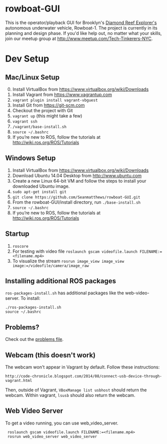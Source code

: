 # rowboat-GUI
This is the operator/playback GUI for Brooklyn's [Diamond Reef Explorer's](http://www.diamondreefexplorers.org/) autonomous underwater vehicle, Rowboat-1.  The project is currently in its planning and design phase. If you'd like help out, no matter what your skills, join our meetup group at http://www.meetup.com/Tech-Tinkerers-NYC. 

# Dev Setup

## Mac/Linux Setup
0. Install VirtualBox from https://www.virtualbox.org/wiki/Downloads
0. Install Vagrant from https://www.vagrantup.com
1. `vagrant plugin install vagrant-vbguest`
2. Install Git from https://git-scm.com 
1. Checkout the project with Git
3. `vagrant up` (this might take a few)
4. `vagrant ssh`
5. `/vagrant/base-install.sh`
6. `source ~/.bashrc`
7. If you’re new to ROS, follow the tutorials at http://wiki.ros.org/ROS/Tutorials

## Windows Setup 
1. Install VirtualBox from https://www.virtualbox.org/wiki/Downloads
2. Download Ubuntu 14.04 Desktop from http://www.ubuntu.com
3. Create a new Linux 64-bit VM and follow the steps to install your downloaded Ubuntu image.
4. `sudo apt-get install git`
5. `git clone https://github.com/Seanmatthews/rowboat-GUI.git`
6. From the rowboat-GUI/install directory, run `./base-install.sh`
7. `source ~/.bashrc`
8. If you’re new to ROS, follow the tutorials at http://wiki.ros.org/ROS/Tutorials

## Startup
1. `roscore`
1. For testing with video file `roslaunch gscam videofile.launch FILENAME:=<filename.mp4>`
1. To visualize the stream `rosrun image_view image_view image:=/videofile/camera/image_raw` 

## Installing additional ROS packages

`ros-packages-install.sh` has additional packages like the web-video-server. To install:

```
./ros-packages-install.sh
source ~/.bashrc
```

## Problems?

Check out the [problems file](https://github.com/Seanmatthews/rowboat-GUI/blob/master/Problems.md).

## Webcam (this doesn't work)
The webcam won't appear in Vagrant by default. Follow these instructions:

`http://code-chronicle.blogspot.com/2014/08/connect-usb-device-through-vagrant.html`

Then, outside of Vagrant, `VBoxManage list usbhost` should return the webcam. Within vagrant, `lsusb` should also return the webcam.

## Web Video Server

To get a video running, you can use web_video_server.

```
 roslaunch gscam videofile.launch FILENAME:=<filename.mp4> 
 rosrun web_video_server web_video_server
```
